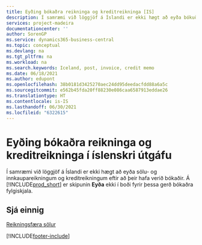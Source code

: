 ```yaml
---
title: Eyðing bókaðra reikninga og kreditreikninga [IS]
description: Í samræmi við löggjöf á Íslandi er ekki hægt að eyða bókuðum sölu- og innkaupareikningum og kreditreikningum.
services: project-madeira
documentationcenter: ''
author: SorenGP
ms.service: dynamics365-business-central
ms.topic: conceptual
ms.devlang: na
ms.tgt_pltfrm: na
ms.workload: na
ms.search.keywords: Iceland, post, invoice, credit memo
ms.date: 06/18/2021
ms.author: edupont
ms.openlocfilehash: 38b0181d3425270aec24dd95deedacfdd88a6a5c
ms.sourcegitcommit: e562b45fda20ff88230e086caa6587913eddae26
ms.translationtype: HT
ms.contentlocale: is-IS
ms.lasthandoff: 06/30/2021
ms.locfileid: "6322615"
---
```

# <a name="deleting-posted-invoices-and-credit-memos-in-the-icelandic-version"></a>Eyðing bókaðra reikninga og kreditreikninga í íslenskri útgáfu
Í samræmi við löggjöf á Íslandi er ekki hægt að eyða sölu- og innkaupareikningum og kreditreikningum eftir að þeir hafa verið bókaðir. Á [!INCLUDE[prod_short](../../includes/prod_short.md)] er skipunin **Eyða** ekki í boði fyrir þessa gerð bókaðra fylgiskjala.

## <a name="see-also"></a>Sjá einnig  
[Reikningsfæra sölur](../../sales-how-invoice-sales.md)


[!INCLUDE[footer-include](../../includes/footer-banner.md)]